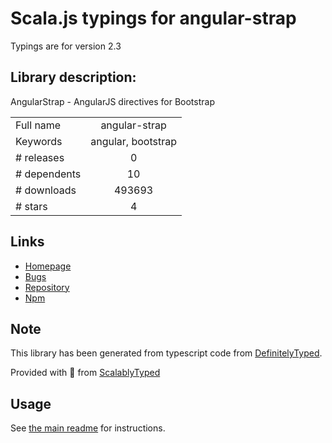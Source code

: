 
# Scala.js typings for angular-strap

Typings are for version 2.3

## Library description:
AngularStrap - AngularJS directives for Bootstrap

|                    |                 |
| ------------------ | :-------------: |
| Full name          | angular-strap |
| Keywords           | angular, bootstrap |
| # releases         | 0 |
| # dependents       | 10 |
| # downloads        | 493693 |
| # stars            | 4 |

## Links
- [Homepage](http://mgcrea.github.io/angular-strap)
- [Bugs](https://github.com/mgcrea/angular-strap/issues)
- [Repository](https://github.com/mgcrea/angular-strap)
- [Npm](https://www.npmjs.com/package/angular-strap)
    


## Note
This library has been generated from typescript code from [DefinitelyTyped](https://definitelytyped.org).

Provided with :purple_heart: from [ScalablyTyped](https://github.com/oyvindberg/ScalablyTyped)

## Usage
See [the main readme](../../readme.md) for instructions.


